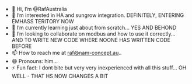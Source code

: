 - 👋 Hi, I’m @RafAustralia
- 👀 I’m interested in HA and sungrow integration. DEFINITELY, ENTERING EMHASS TERITORY NOW
- 🌱 I’m currently learning just about from scratch... YES AND BEHOND
- 💞️ I’m looking to collaborate on modbus and how to use it correctly... AND TO WRITE NEW CODE WHERE NOONE HAS WRITTEN CODE BEFORE
- 📫 How to reach me at raf@nam-concept.au..
- 😄 Pronouns: him...
- ⚡ Fun fact: I dont bite but very very inexperienced with all this stuff... OH WELL -  THAT HS NOW CHANGES A BIT

<!---
RafAustralia/RafAustralia is a ✨ special ✨ repository because its `README.md` (this file) appears on your GitHub profile.
You can click the Preview link to take a look at your changes.
--->
